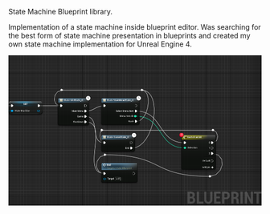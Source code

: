 State Machine Blueprint library.

Implementation of a state machine inside blueprint editor. Was searching for the best form of state machine presentation in blueprints and created my own state machine implementation for Unreal Engine 4.

![alt text](./Documentation/25baa4391e8a40fd8fe72e82ebd20025.png)